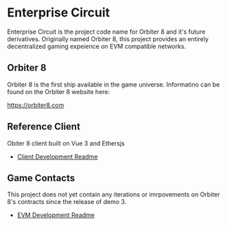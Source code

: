 # Enterprise Circuit

Enterprise Circuit is the project code name for Orbiter 8 and it's future derivatives. Originally named Orbiter 8, this project provides an entirely decentralized gaming expeience on EVM compatible networks.

## Orbiter 8

Orbiter 8 is the first ship available in the game universe. Informatino can be found on the Orbiter 8 website here:

https://orbiter8.com

## Reference Client

Obiter 8 client built on Vue 3 and Ethersjs

 - [Client Development Readme](./client/README.md)

## Game Contacts

This project does not yet contain any iterations or imrpovements on Orbiter 8's contracts since the release of demo 3.

 - [EVM Development Readme](./client/README.md)

